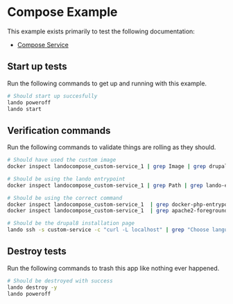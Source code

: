 Compose Example
===============

This example exists primarily to test the following documentation:

* [Compose Service](https://docs.devwithlando.io/tutorial/compose.html)

Start up tests
--------------

Run the following commands to get up and running with this example.

```bash
# Should start up succesfully
lando poweroff
lando start
```

Verification commands
---------------------

Run the following commands to validate things are rolling as they should.

```bash
# Should have used the custom image
docker inspect landocompose_custom-service_1 | grep Image | grep drupal:8

# Should be using the lando entrypoint
docker inspect landocompose_custom-service_1 | grep Path | grep lando-entrypoint.sh

# Should be using the correct command
docker inspect landocompose_custom-service_1  | grep docker-php-entrypoint
docker inspect landocompose_custom-service_1  | grep apache2-foreground

# Should be the drupal8 installation page
lando ssh -s custom-service -c "curl -L localhost" | grep "Choose language"
```

Destroy tests
-------------

Run the following commands to trash this app like nothing ever happened.

```bash
# Should be destroyed with success
lando destroy -y
lando poweroff
```
